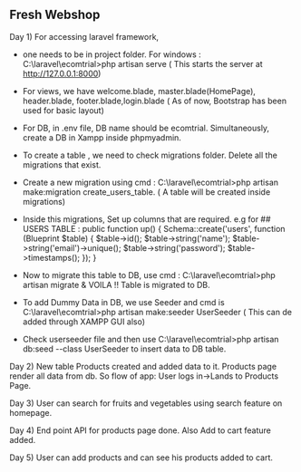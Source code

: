 
## Fresh Webshop

 Day 1) For accessing laravel framework,
-  one needs to be in project folder. For windows : C:\laravel\ecomtrial>php artisan serve ( This starts the server at http://127.0.0.1:8000)
-  For views, we have welcome.blade, master.blade(HomePage), header.blade, footer.blade,login.blade ( As of now, Bootstrap has been used for basic layout)
 
-  For DB, in .env file, DB name should be ecomtrial. Simultaneously, create a DB in Xampp inside phpmyadmin.
-  To create a table , we need to check migrations folder. Delete all the migrations that exist.
-  Create a new migration using cmd : C:\laravel\ecomtrial>php artisan make:migration create_users_table. ( A table will be created inside migrations)
-  Inside this migrations, Set up columns that are required. e.g for ## USERS TABLE :  public function up()
    {
        Schema::create('users', function (Blueprint $table) {
            $table->id();
            $table->string('name');
            $table->string('email')->unique();
            $table->string('password');
            $table->timestamps();
        });
    }


- Now to migrate this table to DB, use cmd : C:\laravel\ecomtrial>php artisan migrate  & VOILA !! Table is migrated to DB.
- To add Dummy Data in DB, we use Seeder and cmd is C:\laravel\ecomtrial>php artisan make:seeder UserSeeder ( This can de added through XAMPP GUI also)
- Check userseeder file and then use C:\laravel\ecomtrial>php artisan db:seed --class UserSeeder  to insert data to DB table.


Day 2) New table Products created and added data to it. Products page render all data from db. So flow of app: User logs in->Lands to Products Page.


Day 3) User can search for fruits and vegetables using search feature on homepage.

Day 4) End point API for products page done. Also Add to cart feature added.

Day 5) User can add products and can see his products added to cart.

